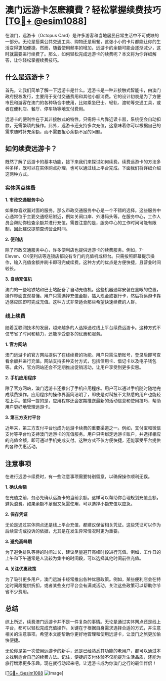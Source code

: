 # 澳门远游卡怎麽續費？轻松掌握续费技巧[[TG💪+ @esim1088](https://t.me/s/esim1088)]

在澳门，远游卡（Octopus Card）是许多游客和当地居民日常生活中不可或缺的一部分。无论是搭乘公共交通工具、购物还是用餐，这张小小的卡片都能让你的生活变得更加便捷。然而，随着使用频率的增加，远游卡的余额可能会逐渐减少，这时就需要进行续费了。那么，如何轻松完成远游卡的续费呢？本文将为你详细解答，让你轻松掌握续费技巧。

## 什么是远游卡？

首先，让我们简单了解一下远游卡是什么。远游卡是一种非接触式智能卡，由澳门政府授权发行，主要用于支付交通费用和其他小额消费。它的设计初衷是为了方便市民和游客在澳门的各种场合中使用，比如乘坐巴士、轻轨、渡轮等交通工具，或者在便利店、餐厅、停车场等地支付费用。

远游卡的便利性在于其非接触式的特性。只需将卡片靠近读卡器，系统便会自动扣款，无需繁琐的操作。此外，远游卡还支持多次充值，这意味着你可以根据自己的需求随时补充余额，而不需要担心余额不足的问题。

## 如何续费远游卡？

既然了解了远游卡的基本功能，接下来我们来探讨如何续费。续费远游卡的方法多种多样，既可以在实体网点办理，也可以通过线上平台完成。下面我们将详细介绍这两种方式。

### 实体网点续费

**1. 市政交通服务中心**

如果你喜欢面对面的服务，那么市政交通服务中心是一个不错的选择。这些服务中心通常位于主要交通枢纽附近，例如关闸口岸、外港码头等。在服务中心，工作人员会帮助你检查余额并进行充值。需要注意的是，服务中心的工作时间可能有限制，因此建议提前查询营业时间。

**2. 便利店**

除了市政交通服务中心，许多便利店也提供远游卡的续费服务。例如，7-Eleven、OK便利店等连锁店都设有专门的充值机或柜台。只需按照屏幕提示操作，输入充值金额并刷卡即可完成续费。这种方式的优点是方便快捷，且营业时间较长。

**3. 自动充值机**

澳门的一些地铁站和巴士站配备了自动充值机。这些机器通常安装在显眼的位置，操作界面直观易懂。用户只需选择充值金额，插入现金或银行卡，然后将远游卡靠近感应区即可完成充值。这种方式非常适合那些希望快速续费的人群。

### 线上续费

随着互联网技术的发展，越来越多的人选择通过线上平台续费远游卡。这种方式不仅节省了时间和精力，还能享受更多的优惠和服务。

**1. 官方网站**

澳门远游卡的官方网站提供了在线续费的功能。用户只需注册账号，登录后即可查看余额并进行充值。网站支持多种支付方式，包括信用卡、借记卡以及电子钱包等。此外，官方网站还会不定期推出促销活动，让用户享受到更多实惠。

**2. 手机应用程序**

除了官方网站，澳门远游卡还推出了手机应用程序。用户可以通过手机随时随地完成续费操作。应用程序的操作界面简洁明了，即使是对科技不太熟悉的用户也能轻松上手。值得一提的是，应用程序还会定期推送最新的活动信息和使用技巧，帮助用户更好地管理远游卡。

**3. 第三方支付平台**

近年来，第三方支付平台也成为远游卡续费的重要渠道之一。例如，支付宝和微信支付等平台均支持澳门远游卡的充值服务。用户只需绑定远游卡账户，并选择相应的充值金额，即可通过手机完成支付。这种方式不仅方便快捷，还能享受平台提供的各种优惠活动。

## 注意事项

在进行远游卡续费时，有一些注意事项需要特别留意，以确保操作顺利无误。

**1. 确认余额**

在充值之前，务必先确认远游卡的当前余额。这样可以帮助你合理规划充值金额，避免浪费。如果余额不足但又急需使用，可以选择小额充值以应急。

**2. 保存凭证**

无论是通过实体网点还是线上平台充值，都建议保留相关凭证。这些凭证可以作为后续查询或投诉的依据，尤其是在发生异常情况时更为重要。

**3. 避免高峰期**

为了避免排队等待的时间过长，建议尽量避开高峰时段进行充值。例如，工作日的上午和下午通常是人流较为集中的时间段，可以选择其他时间前往充值。

**4. 关注优惠政策**

为了吸引更多用户，澳门远游卡经常推出各种优惠政策。例如，某些便利店会在特定时间段提供折扣，或者某些支付平台会有满减活动。关注这些政策可以帮助你节省不少费用。

## 总结

综上所述，续费澳门远游卡并不是一件复杂的事情。无论是通过实体网点还是线上平台，都可以轻松完成充值操作。关键在于根据自身需求选择合适的方式，并注意相关的注意事项。希望本文能帮助你更好地管理和使用远游卡，让澳门之旅更加愉快便捷。

无论你是第一次使用远游卡的新手，还是已经熟悉其功能的老用户，都可以通过本文找到适合自己的续费方法。记住，便捷的支付体验不仅能提升生活品质，还能为旅行增添更多乐趣。现在就行动起来吧，让远游卡成为你澳门之行的最佳伴侣！

[[TG💪+ @esim1088](https://t.me/s/esim1088) ![Image](https://i.postimg.cc/4NQfJmqS/Snipaste-2025-05-13-00-14-12.png)]